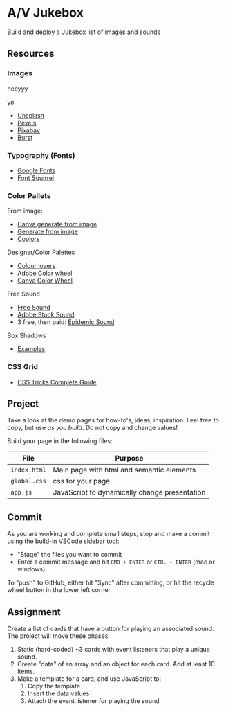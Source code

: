 A/V Jukebox
===

Build and deploy a Jukebox list of images and sounds

## Resources

### Images

heeyyy

yo


- [Unsplash](https://unsplash.com/)
- [Pexels](https://www.pexels.com/)
- [Pixabay](https://pixabay.com/)
- [Burst](https://burst.shopify.com/)

### Typography (Fonts)

- [Google Fonts](https://fonts.google.com/)
- [Font Squirrel](https://www.fontsquirrel.com/)

### Color Pallets

From image:
- [Canva generate from image](https://www.canva.com/colors/color-palette-generator/)
- [Generate from image](https://imagecolorpicker.com/)
- [Coolors](https://coolors.co/image-picker)

Designer/Color Palettes
- [Colour lovers](https://www.colourlovers.com/)
- [Adobe Color wheel](https://color.adobe.com/create/color-wheel)
- [Canva Color Wheel](https://www.canva.com/colors/color-wheel/)

Free Sound
- [Free Sound](https://freesound.org/)
- [Adobe Stock Sound](https://stock.adobe.com/)
- 3 free, then paid: [Epidemic Sound](https://www.epidemicsound.com/)

Box Shadows
- [Examples](https://getcssscan.com/css-box-shadow-examples)

### CSS Grid

- [CSS Tricks Complete Guide](https://css-tricks.com/snippets/css/complete-guide-grid/)

## Project

Take a look at the demo pages for how-to's, ideas, inspiration. Feel free to copy,
but use _as you build_. Do not copy and change values!

Build your page in the following files:

File | Purpose
---|---
`index.html` | Main page with html and semantic elements
`global.css` | css for your page
`app.js`     | JavaScript to dynamically change presentation

## Commit

As you are working and complete small steps, stop and make a commit using the 
build-in VSCode sidebar tool:

- "Stage" the files you want to commit
- Enter a commit message and hit `CMD + ENTER` or `CTRL + ENTER` (mac or windows)

To "push" to GitHub, either hit "Sync" after committing, or hit the recycle wheel button in the lower left corner.

## Assignment

Create a list of cards that have a button for playing an associated sound. The project will move these phases:

1. Static (hard-coded) ~3 cards with event listeners that play a unique sound.
1. Create "data" of an array and an object for each card. Add at least 10 items.
1. Make a template for a card, and use JavaScript to:
    1. Copy the template
    1. Insert the data values
    1. Attach the event listener for playing the sound
